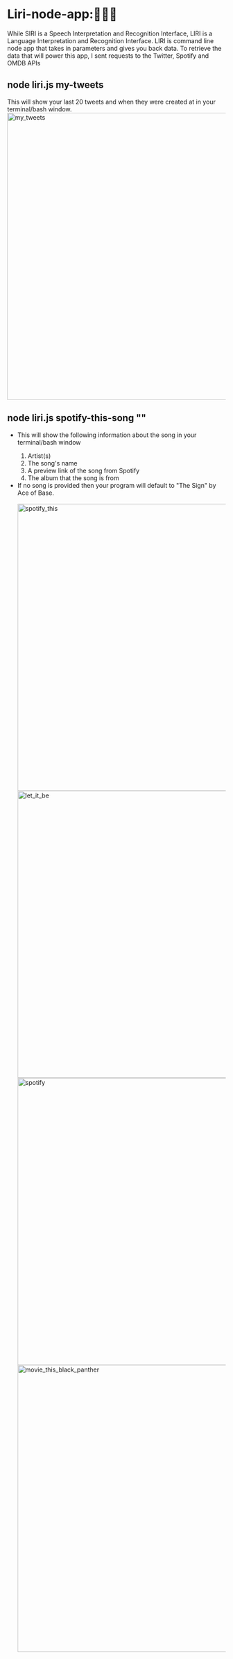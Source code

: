 # Liri-node-app::thought_balloon::movie_camera::musical_score:
While SIRI is a Speech Interpretation and Recognition Interface, LIRI is a Language Interpretation and Recognition Interface. LIRI is command line node app that takes in parameters and gives you back data.
To retrieve the data that will power this app, I sent requests to the Twitter, Spotify and OMDB APIs
<br>
<h2>node liri.js my-tweets</h2>
This will show your last 20 tweets and when they were created at in your terminal/bash window.
<img width="660" alt="my_tweets" src="https://user-images.githubusercontent.com/22462010/42546155-134e0e74-848a-11e8-904c-93011b384fe6.png">
<br>
<h2>node liri.js spotify-this-song "<song name here>"</h2>
<ul>
<li>This will show the following information about the song in your terminal/bash window</li>
<ol>
<li>Artist(s)</li>
<li>The song's name</li>
<li>A preview link of the song from Spotify</li>
<li>The album that the song is from</li>
</ol>
<li>If no song is provided then your program will default to "The Sign" by Ace of Base.</li>
<br>
<img width="660" alt="spotify_this" src="https://user-images.githubusercontent.com/22462010/42546169-1dfe106c-848a-11e8-8757-06530b8262ea.png">
<br>
<img width="660" alt="let_it_be" src="https://user-images.githubusercontent.com/22462010/42546475-8164ff2a-848b-11e8-8b57-61ccfb19a16d.png">
<br>
<img width="660" alt="spotify" src="https://user-images.githubusercontent.com/22462010/42546162-1ad34a2e-848a-11e8-8754-99edeb6ce84b.png">
<br>
<img width="660" alt="movie_this_black_panther" src="https://user-images.githubusercontent.com/22462010/42546173-22537d0a-848a-11e8-873b-ee9fb9192c97.png">
